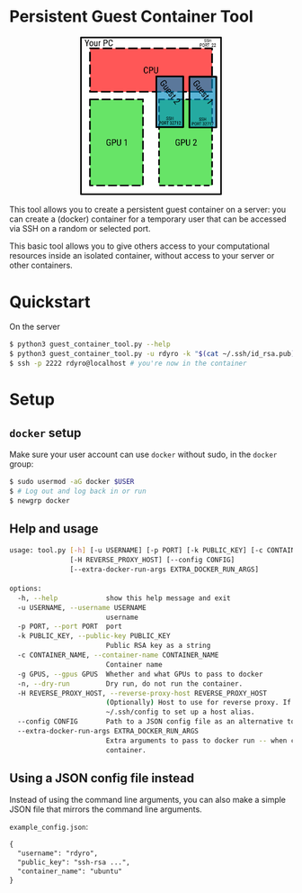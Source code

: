 # Persistent Guest Container Tool


<p align="center">
  <img src="guest_container_infographic.png" style="width:50%;max-width:500px"/>
</p>

This tool allows you to create a persistent guest container on a server: you can
create a (docker) container for a temporary user that can be accessed via SSH on
a random or selected port.

This basic tool allows you to give others access to your computational resources
inside an isolated container, without access to your server or other containers.

# Quickstart

On the server
```bash
$ python3 guest_container_tool.py --help
$ python3 guest_container_tool.py -u rdyro -k "$(cat ~/.ssh/id_rsa.pub)" -c ubuntu -p 2222
$ ssh -p 2222 rdyro@localhost # you're now in the container
```

# Setup

## `docker` setup

Make sure your user account can use `docker` without sudo, in the `docker` group:

```bash
$ sudo usermod -aG docker $USER
$ # Log out and log back in or run
$ newgrp docker
```

## Help and usage

```bash
usage: tool.py [-h] [-u USERNAME] [-p PORT] [-k PUBLIC_KEY] [-c CONTAINER_NAME] [-g GPUS] [-n]
               [-H REVERSE_PROXY_HOST] [--config CONFIG]
               [--extra-docker-run-args EXTRA_DOCKER_RUN_ARGS]

options:
  -h, --help            show this help message and exit
  -u USERNAME, --username USERNAME
                        username
  -p PORT, --port PORT  port
  -k PUBLIC_KEY, --public-key PUBLIC_KEY
                        Public RSA key as a string
  -c CONTAINER_NAME, --container-name CONTAINER_NAME
                        Container name
  -g GPUS, --gpus GPUS  Whether and what GPUs to pass to docker
  -n, --dry-run         Dry run, do not run the container.
  -H REVERSE_PROXY_HOST, --reverse-proxy-host REVERSE_PROXY_HOST
                        (Optionally) Host to use for reverse proxy. If complicated, use
                        ~/.ssh/config to set up a host alias.
  --config CONFIG       Path to a JSON config file as an alternative to command line arguments.
  --extra-docker-run-args EXTRA_DOCKER_RUN_ARGS
                        Extra arguments to pass to docker run -- when creating the persistent
                        container.
```

## Using a JSON config file instead

Instead of using the command line arguments, you can also make a simple JSON
file that mirrors the command line arguments.

`example_config.json`:
```
{
  "username": "rdyro",
  "public_key": "ssh-rsa ...",
  "container_name": "ubuntu"
}

```
